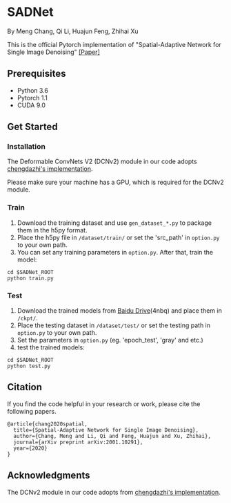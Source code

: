 # SADNet
By Meng Chang, Qi Li, Huajun Feng, Zhihai Xu

This is the official Pytorch implementation of "Spatial-Adaptive Network for Single Image Denoising" [[Paper]](https://arxiv.org/abs/2001.10291)

## Prerequisites
* Python 3.6
* Pytorch 1.1
* CUDA 9.0

## Get Started
### Installation
The Deformable ConvNets V2 (DCNv2) module in our code adopts  [chengdazhi's implementation](https://github.com/chengdazhi/Deformable-Convolution-V2-PyTorch).

Please make sure your machine has a GPU, which is required for the DCNv2 module.

### Train
1. Download the training dataset and use `gen_dataset_*.py` to package them in the h5py format.
2. Place the h5py file in `/dataset/train/` or set the 'src_path' in `option.py` to your own path.
3. You can set any training parameters in `option.py`. After that, train the model:
```
cd $SADNet_ROOT
python train.py
```

### Test
1. Download the trained models from [Baidu Drive](https://pan.baidu.com/s/1RWiM3BQqPSTda4NYyi9bWQ)(4nbq) and place them in `/ckpt/`.
2. Place the testing dataset in `/dataset/test/` or set the testing path in `option.py` to your own path.
3. Set the parameters in `option.py` (eg. 'epoch_test', 'gray' and etc.)
3. test the trained models:
```
cd $SADNet_ROOT
python test.py
```

## Citation
If you find the code helpful in your research or work, please cite the following papers.
```
@article{chang2020spatial,
  title={Spatial-Adaptive Network for Single Image Denoising},
  author={Chang, Meng and Li, Qi and Feng, Huajun and Xu, Zhihai},
  journal={arXiv preprint arXiv:2001.10291},
  year={2020}
}
```

## Acknowledgments
The DCNv2 module in our code adopts from [chengdazhi's implementation](https://github.com/chengdazhi/Deformable-Convolution-V2-PyTorch).
